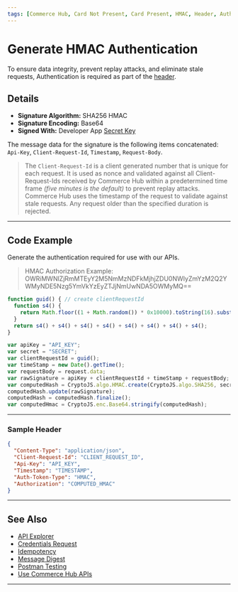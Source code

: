 ```yaml
---
tags: [Commerce Hub, Card Not Present, Card Present, HMAC, Header, Authentication]
---
```


# Generate HMAC Authentication

To ensure data integrity, prevent replay attacks, and eliminate stale requests, Authentication is required as part of the [header](?path=docs/Resources/API-Documents/Use-Our-APIs.md).

## Details

- **Signature Algorithm:** SHA256 HMAC
- **Signature Encoding:** Base64
- **Signed With:** Developer App [Secret Key](?path=docs/Resources/Guides/Dev-Studio/Key-Management.md)

The message data for the signature is the following items concatenated: `Api-Key`, `Client-Request-Id`, `Timestamp`, `Request-Body`.

<!-- theme: info -->
> The `Client-Request-Id` is a client generated number that is unique for each request. It is used as nonce and validated against all Client-Request-Ids received by Commerce Hub within a predetermined time frame *(five minutes is the default)* to prevent replay attacks. Commerce Hub uses the timestamp of the request to validate against stale requests. Any request older than the specified duration is rejected.

---

## Code Example

Generate the authentication required for use with our APIs.

<!-- theme: example -->
> HMAC Authorization Example: OWRiMWNlZjRmMTEyY2M5NmMzNDFkMjhjZDU0NWIyZmYzM2Q2YWMyNDE5Nzg5YmVkYzEyZTJjNmUwNDA5OWMyMQ==

```javascript
function guid() { // create clientRequestId
  function s4() {
    return Math.floor((1 + Math.random()) * 0x10000).toString(16).substring(1);
  }
  return s4() + s4() + s4() + s4() + s4() + s4() + s4() + s4();
}

var apiKey = "API_KEY";
var secret = "SECRET";
var clientRequestId = guid();
var timeStamp = new Date().getTime();
var requestBody = request.data;
var rawSignature = apiKey + clientRequestId + timeStamp + requestBody;
var computedHash = CryptoJS.algo.HMAC.create(CryptoJS.algo.SHA256, secret.toString());
computedHash.update(rawSignature);
computedHash = computedHash.finalize();
var computedHmac = CryptoJS.enc.Base64.stringify(computedHash);
```

---

### Sample Header

```json
{
  "Content-Type": "application/json",
  "Client-Request-Id": "CLIENT_REQUEST_ID",
  "Api-Key": "API_KEY",
  "Timestamp": "TIMESTAMP",
  "Auth-Token-Type": "HMAC",
  "Authorization": "COMPUTED_HMAC"
}
```

---

## See Also

- [API Explorer](../api/?type=post&path=/payments/v1/charges)
- [Credentials Request](?path=docs/Resources/API-Documents/Security/Credentials.md)
- [Idempotency](?path=docs/Resources/Guides/Idempotency.md)
- [Message Digest](?path=docs/Resources/API-Documents/Message-Digest.md)
- [Postman Testing](?path=docs/Resources/Guides/Testing/Postman-Testing.md)
- [Use Commerce Hub APIs](?path=docs/Resources/API-Documents/Use-Our-APIs.md)

---
